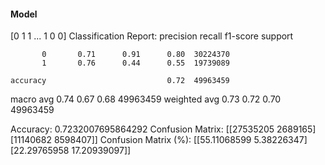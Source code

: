 #### Model
[0 1 1 ... 1 0 0]
Classification Report:
              precision    recall  f1-score   support

           0       0.71      0.91      0.80  30224370
           1       0.76      0.44      0.55  19739089

    accuracy                           0.72  49963459
   macro avg       0.74      0.67      0.68  49963459
weighted avg       0.73      0.72      0.70  49963459

Accuracy: 0.7232007695864292
Confusion Matrix:
[[27535205  2689165]
 [11140682  8598407]]
Confusion Matrix (%):
[[55.11068599  5.38226347]
 [22.29765958 17.20939097]]
